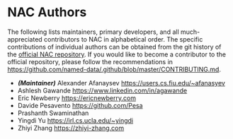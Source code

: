 # NAC Authors

The following lists maintainers, primary developers, and all much-appreciated contributors to NAC in alphabetical order.
The specific contributions of individual authors can be obtained from the git history of the [official NAC repository](https://github.com/named-data/name-based-access-control).
If you would like to become a contributor to the official repository, please follow the recommendations in <https://github.com/named-data/.github/blob/master/CONTRIBUTING.md>.

* ***(Maintainer)*** Alexander Afanaysev <https://users.cs.fiu.edu/~afanasyev>
* Ashlesh Gawande <https://www.linkedin.com/in/agawande>
* Eric Newberry <https://ericnewberry.com>
* Davide Pesavento <https://github.com/Pesa>
* Prashanth Swaminathan
* Yingdi Yu <https://irl.cs.ucla.edu/~yingdi>
* Zhiyi Zhang <https://zhiyi-zhang.com>
